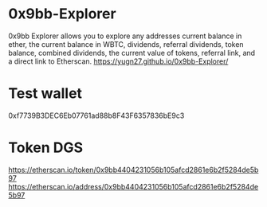 # 0x9bb-Explorer
0x9bb Explorer allows you to explore any addresses current balance in ether, the current balance in WBTC, dividends, referral dividends, token balance, combined dividends, the current value of tokens, referral link, and a direct link to Etherscan.
https://yugn27.github.io/0x9bb-Explorer/

# Test wallet
0xf7739B3DEC6Eb07761ad88b8F43F6357836bE9c3

# Token DGS
https://etherscan.io/token/0x9bb4404231056b105afcd2861e6b2f5284de5b97
https://etherscan.io/address/0x9bb4404231056b105afcd2861e6b2f5284de5b97
